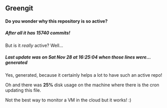 ## Greengit

#### Do you wonder why this repository is so active?

##### After all it has 15740 commits!

But is it *really* active? Well...

##### Last update was on Sat Nov 28 at 16:25:04 when those lines were... generated

Yes, generated, because it certainly helps a lot to have such an active repo!

Oh and there was **25%** disk usage on the machine
where there is the cron updating this file.

Not the best way to monitor a VM in the cloud but it works! :)
